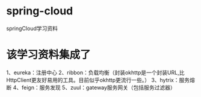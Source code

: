# spring-cloud
springCloud学习资料

# 该学习资料集成了
1、eureka：注册中心
2、ribbon：负载均衡（封装okhttp是一个封装URL,比HttpClient更友好易用的工具。目前似乎okhttp更流行一些。）
3、hytrix：服务熔断
4、feign：服务发现
5、zuul：gateway服务网关（包括服务过滤器）
